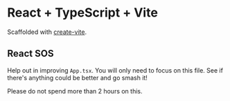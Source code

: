 # React + TypeScript + Vite

Scaffolded with [create-vite](https://vitejs.dev/guide/#scaffolding-your-first-vite-project).

## React SOS

Help out in improving `App.tsx`. You will only need to focus on this file. See if there's anything could be better and go smash it!

Please do not spend more than 2 hours on this.
